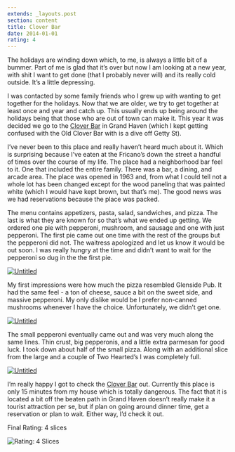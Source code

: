 ```yaml
---
extends: _layouts.post
section: content
title: Clover Bar
date: 2014-01-01
rating: 4
---
```


The holidays are winding down which, to me, is always a little bit of a bummer. Part of me is glad that it’s over but now I am looking at a new year, with shit I want to get done (that I probably never will) and its really cold outside. It’s a little depressing.

I was contacted by some family friends who I grew up with wanting to get together for the holidays. Now that we are older, we try to get together at least once and year and catch up. This usually ends up being around the holidays being that those who are out of town can make it. This year it was decided we go to the [Clover Bar](http://www.cloverbar.com/) in Grand Haven (which I kept getting confused with the Old Clover Bar with is a dive off Getty St).

I’ve never been to this place and really haven’t heard much about it. Which is surprising because I’ve eaten at the Fricano’s down the street a handful of times over the course of my life. The place had a neighborhood bar feel to it. One that included the entire family. There was a bar, a dining, and arcade area. The place was opened in 1963 and, from what I could tell not a whole lot has been changed except for the wood paneling that was painted white (which I would have kept brown, but that’s me). The good news was we had reservations because the place was packed.

The menu contains appetizers, pasta, salad, sandwiches, and pizza. The last is what they are known for so that’s what we ended up getting. We ordered one pie with pepperoni, mushroom, and sausage and one with just pepperoni. The first pie came out one time with the rest of the groups but the pepperoni did not. The waitress apologized and let us know it would be out soon. I was really hungry at the time and didn’t want to wait for the pepperoni so dug in the the first pie.

[![Untitled](http://farm4.staticflickr.com/3729/11821671166_1d71a016e4.jpg)](http://www.flickr.com/photos/joefearnley/11821671166/ "Untitled by joefearnley, on Flickr")

My first impressions were how much the pizza resembled Glenside Pub. It had the same feel - a ton of cheese, sauce a bit on the sweet side, and massive pepperoni. My only dislike would be I prefer non-canned mushrooms whenever I have the choice. Unfortunately, we didn’t get one.

[![Untitled](http://farm8.staticflickr.com/7381/11821731586_b54c472310.jpg)](http://www.flickr.com/photos/joefearnley/11821731586/ "Untitled by joefearnley, on Flickr")

The small pepperoni eventually came out and was very much along the same lines. Thin crust, big pepperonis, and a little extra parmesan for good luck. I took down about half of the small pizza. Along with an additional slice from the large and a couple of Two Hearted’s I was completely full.

[![Untitled](http://farm4.staticflickr.com/3802/11821360803_4c2b69a8c0.jpg)](http://www.flickr.com/photos/joefearnley/11821360803/ "Untitled by joefearnley, on Flickr")

I’m really happy I got to check the [Clover Bar](http://www.cloverbar.com/) out. Currently this place is only 15 minutes from my house which is totally dangerous. The fact that it is located a bit off the beaten path in Grand Haven doesn’t really make it a tourist attraction per se, but if plan on going around dinner time, get a reservation or plan to wait. Either way, I’d check it out.

Final Rating: 4 slices

![Rating: 4 Slices](/assets/img/pizza4_sm.jpg)